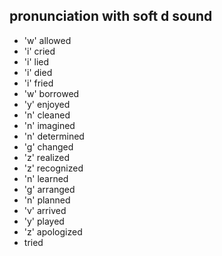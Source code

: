 ## pronunciation with soft d sound
- 'w' allowed
- 'i' cried
- 'i' lied
- 'i' died
- 'i' fried
- 'w' borrowed
- 'y' enjoyed
- 'n' cleaned
- 'n' imagined
- 'n' determined
- 'g' changed
- 'z' realized
- 'z' recognized
- 'n' learned
- 'g' arranged
- 'n' planned
- 'v' arrived
- 'y' played
- 'z' apologized
- tried
